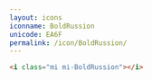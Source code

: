 ```yaml
---
layout: icons
iconname: BoldRussion
unicode: EA6F
permalink: /icon/BoldRussion/
---
```


``` html
<i class="mi mi-BoldRussion"></i>
```
